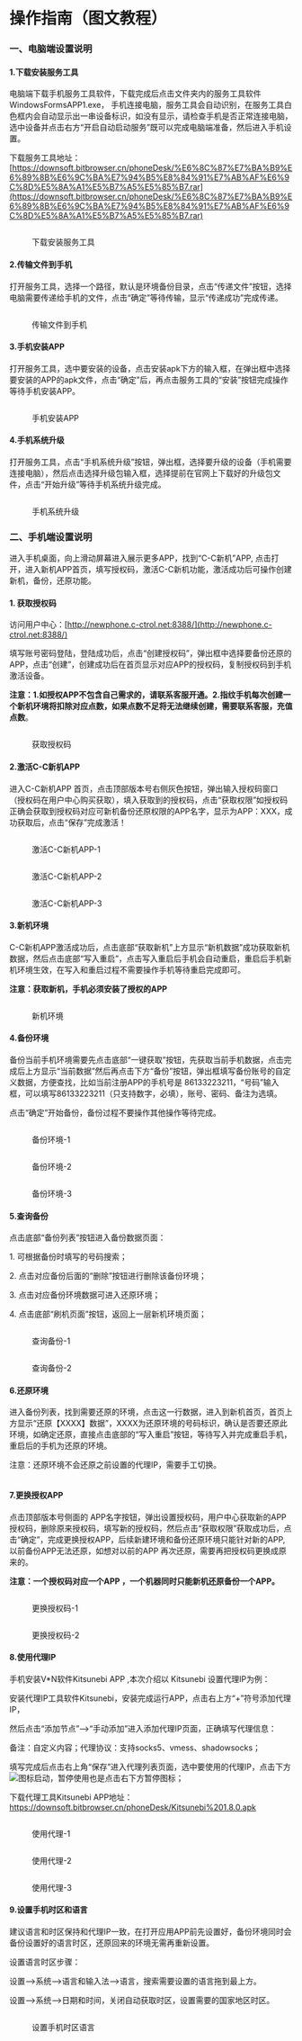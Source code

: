 # 操作指南（图文教程）

### 一、电脑端设置说明

#### 1.下载安装服务工具

电脑端下载手机服务工具软件，下载完成后点击文件夹内的服务工具软件WindowsFormsAPP1.exe， 手机连接电脑，服务工具会自动识别，在服务工具白色框内会自动显示出一串设备标识，如没有显示，请检查手机是否正常连接电脑，选中设备并点击右方“开启自动启动服务”既可以完成电脑端准备，然后进入手机设置。

下载服务工具地址：\
[https://downsoft.bitbrowser.cn/phoneDesk/%E6%8C%87%E7%BA%B9%E6%89%8B%E6%9C%BA%E7%94%B5%E8%84%91%E7%AB%AF%E6%9C%8D%E5%8A%A1%E5%B7%A5%E5%85%B7.rar](https://downsoft.bitbrowser.cn/phoneDesk/%E6%8C%87%E7%BA%B9%E6%89%8B%E6%9C%BA%E7%94%B5%E8%84%91%E7%AB%AF%E6%9C%8D%E5%8A%A1%E5%B7%A5%E5%85%B7.rar)

<figure><img src="../.gitbook/assets/image (99).png" alt=""><figcaption><p>下载安装服务工具</p></figcaption></figure>

#### 2.传输文件到手机

&#x20;       打开服务工具，选择一个路径，默认是环境备份目录，点击“传递文件”按钮，选择电脑需要传递给手机的文件，点击“确定”等待传输，显示“传递成功”完成传递。

<figure><img src="../.gitbook/assets/image (122).png" alt=""><figcaption><p>传输文件到手机</p></figcaption></figure>

#### 3.手机安装APP

&#x20;     打开服务工具，选中要安装的设备，点击安装apk下方的输入框，在弹出框中选择要安装的APP的apk文件，点击“确定”后，再点击服务工具的“安装”按钮完成操作等待手机安装APP。

<figure><img src="../.gitbook/assets/image (119).png" alt=""><figcaption><p>手机安装APP</p></figcaption></figure>

#### 4.手机系统升级

&#x20;      打开服务工具，点击“手机系统升级”按钮，弹出框，选择要升级的设备（手机需要连接电脑），然后点击选择升级包输入框，选择提前在官网上下载好的升级包文件，点击“开始升级”等待手机系统升级完成。

<figure><img src="../.gitbook/assets/image (112).png" alt=""><figcaption><p>手机系统升级</p></figcaption></figure>

### 二、手机端设置说明

&#x20;      进入手机桌面，向上滑动屏幕进入展示更多APP，找到“C-C新机”APP, 点击打开，进入新机APP首页，填写授权码，激活C-C新机功能，激活成功后可操作创建新机，备份，还原功能。

#### 1. 获取授权码

访问用户中心：[http://newphone.c-ctrol.net:8388/](http://newphone.c-ctrol.net:8388/)

填写账号密码登陆，登陆成功后，点击“创建授权码”，弹出框中选择要备份还原的APP，点击“创建”，创建成功后在首页显示对应APP的授权码，复制授权码到手机激活设备。

**注意：1.如授权APP不包含自己需求的，请联系客服开通。2.指纹手机每次创建一个新机环境将扣除对应点数，如果点数不足将无法继续创建，需要联系客服，充值点数**。

<figure><img src="../.gitbook/assets/image (109).png" alt=""><figcaption><p>获取授权码</p></figcaption></figure>

#### 2.激活C-C新机APP

&#x20;      进入C-C新机APP 首页，点击顶部版本号右侧灰色按钮，弹出输入授权码窗口（授权码在用户中心购买获取），填入获取到的授权码，点击“获取权限”如授权码正确会获取到授权码对应可新机备份还原权限的APP名字，显示为APP：XXX，成功获取后，点击“保存”完成激活！

<figure><img src="../.gitbook/assets/image (100).png" alt=""><figcaption><p>激活C-C新机APP-1</p></figcaption></figure>

<figure><img src="../.gitbook/assets/image (115).png" alt=""><figcaption><p>激活C-C新机APP-2</p></figcaption></figure>

<figure><img src="../.gitbook/assets/image (116).png" alt=""><figcaption><p>激活C-C新机APP-3</p></figcaption></figure>

#### 3.新机环境

C-C新机APP激活成功后，点击底部“获取新机”上方显示“新机数据”成功获取新机数据，然后点击底部“写入重启”，点击写入重启后手机会自动重启，重启后手机新机环境生效，在写入和重启过程不需要操作手机等待重启完成即可。

**注意：获取新机，手机必须安装了授权的APP**

<figure><img src="../.gitbook/assets/image (101).png" alt=""><figcaption><p>新机环境</p></figcaption></figure>

#### 4.备份环境

&#x20;       备份当前手机环境需要先点击底部“一键获取”按钮，先获取当前手机数据，点击完成后上方显示“当前数据”然后再点击下方“备份”按钮，弹出框填写备份账号的自定义数据，方便查找，比如当前注册APP的手机号是 86133223211，“号码”输入框，可以填写86133223211（只支持数字，必填），账号、密码、备注为选填。

&#x20;       点击“确定”开始备份，备份过程不要操作其他操作等待完成。

<figure><img src="../.gitbook/assets/image (123).png" alt=""><figcaption><p>备份环境-1</p></figcaption></figure>

<figure><img src="../.gitbook/assets/image (111).png" alt=""><figcaption><p>备份环境-2</p></figcaption></figure>

<figure><img src="../.gitbook/assets/image (120).png" alt=""><figcaption><p>备份环境-3</p></figcaption></figure>

#### 5.查询备份

点击底部“备份列表”按钮进入备份数据页面：

1\. 可根据备份时填写的号码搜索；

2\. 点击对应备份后面的“删除”按钮进行删除该备份环境；

3\. 点击对应备份环境数据可进入还原环境；

4\. 点击底部“刷机页面”按钮，返回上一层新机环境页面；

<figure><img src="../.gitbook/assets/image (117).png" alt=""><figcaption><p>查询备份-1</p></figcaption></figure>

<figure><img src="../.gitbook/assets/image (102).png" alt=""><figcaption><p>查询备份-2</p></figcaption></figure>

#### 6.还原环境

进入备份列表，找到需要还原的环境，点击这一行数据，进入到新机首页，首页上方显示“还原【XXXX】数据”，XXXX为还原环境的号码标识，确认是否要还原此环境，如确定还原，直接点击底部的“写入重启”按钮，等待写入并完成重启手机，重启后的手机为还原的环境。

注意：还原环境不会还原之前设置的代理IP，需要手工切换。

&#x20;

<figure><img src="../.gitbook/assets/image (126).png" alt=""><figcaption></figcaption></figure>

#### 7.更换授权APP

&#x20;      点击顶部版本号侧面的 APP名字按钮，弹出设置授权码，用户中心获取新的APP授权码，删除原来授权码，填写新的授权码，然后点击“获取权限”获取成功后，点击“确定”，完成更换授权APP，后续新建环境和备份还原环境只能针对新的APP, 以前备份APP无法还原，如想对以前的APP 再次还原，需要再把授权码更换成原来的。

&#x20;      **注意：一个授权码对应一个APP ，一个机器同时只能新机还原备份一个APP。**

<figure><img src="../.gitbook/assets/image (97).png" alt=""><figcaption><p>更换授权码-1</p></figcaption></figure>

<figure><img src="../.gitbook/assets/image (103).png" alt=""><figcaption><p>更换授权码-2</p></figcaption></figure>

#### 8.使用代理IP

手机安装V\*N软件Kitsunebi APP ,本次介绍以 Kitsunebi 设置代理IP为例：

安装代理IP工具软件Kitsunebi，安装完成运行APP，点击右上方“+”符号添加代理IP，

然后点击“添加节点”-->“手动添加”进入添加代理IP页面，正确填写代理信息：

备注：自定义内容；代理协议：支持socks5、vmess、shadowsocks；

填写完成后点击右上角“保存”进入代理列表页面，选中要使用的代理IP，点击下方![](<../.gitbook/assets/image (46).png>)图标启动，暂停使用也是点击右下方暂停图标；

下载代理工具Kitsunebi APP地址：https://downsoft.bitbrowser.cn/phoneDesk/Kitsunebi%201.8.0.apk

&#x20;

<figure><img src="../.gitbook/assets/image (105).png" alt=""><figcaption><p>使用代理-1</p></figcaption></figure>

&#x20;

<figure><img src="../.gitbook/assets/image (29).png" alt=""><figcaption><p>使用代理-2</p></figcaption></figure>

<figure><img src="../.gitbook/assets/image (114).png" alt=""><figcaption><p>使用代理-3</p></figcaption></figure>

#### 9.设置手机时区和语言

&#x20;      建议语言和时区保持和代理IP一致，在打开应用APP前先设置好，备份环境同时会备份设置好的语言时区，还原回来的环境无需再重新设置。

&#x20;      设置语言时区步骤：

&#x20;     设置-->系统-->语言和输入法-->语言，搜索需要设置的语言拖到最上方。

&#x20;     设置-->系统-->日期和时间，关闭自动获取时区，设置需要的国家地区时区。

<figure><img src="../.gitbook/assets/image (98).png" alt=""><figcaption><p>设置手机时区语言</p></figcaption></figure>
